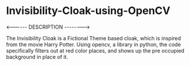 # Invisibility-Cloak-using-OpenCV


<------    DESCRIPTION   -------->

The Invisibility Cloak is a Fictional Theme based cloak, which is inspired from the movie Harry Potter. Using opencv, a library in python, the code specifically filters out at red color places, and shows up the pre occupied background in place of it.
